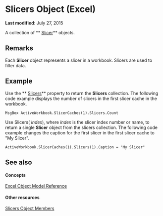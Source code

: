 
# Slicers Object (Excel)

 **Last modified:** July 27, 2015

A collection of  ** [Slicer](577be0f6-4eda-0093-8899-097f3c900383.md)** objects.

## Remarks

Each  **Slicer** object represents a slicer in a workbook. Slicers are used to filter data.


## Example

Use the  ** [Slicers](9a1f257a-433b-1b8b-366b-5e89c5d4c955.md)** property to return the **Slicers** collection. The following code example displays the number of slicers in the first slicer cache in the workbook.


```
MsgBox ActiveWorkbook.SlicerCaches(1).Slicers.Count
```

Use Slicers( _index_), where  _index_ is the slicer index number or name, to return a single **Slicer** object from the slicers collection. The following code example changes the caption for the first slicer in the first slicer cache to "My Slicer".




```
ActiveWorkbook.SlicerCaches(1).Slicers(1).Caption = "My Slicer"
```


## See also


#### Concepts


 [Excel Object Model Reference](11ea8598-8a20-92d5-f98b-0da04263bf2c.md)
#### Other resources


 [Slicers Object Members](e3afc17e-349d-a809-828b-01abcab42e99.md)
